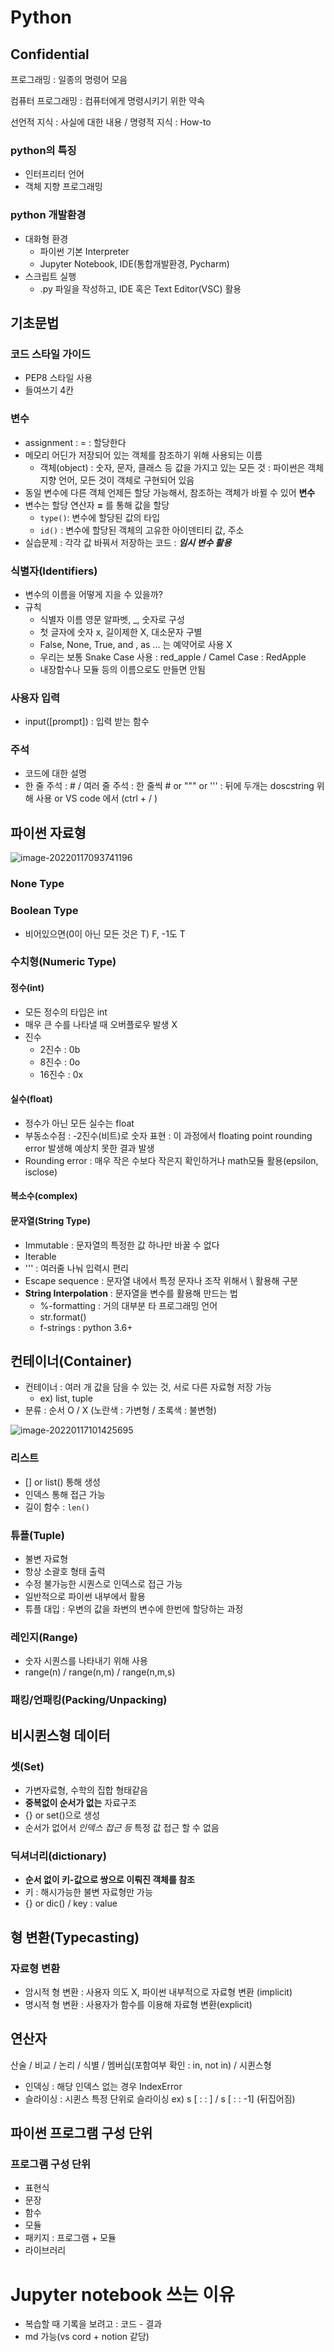 # Python 

## Confidential

프로그래밍 : 일종의 명령어 모음

컴퓨터 프로그래밍 : 컴퓨터에게 명령시키기 위한 약속

선언적 지식 : 사실에 대한 내용 / 명령적 지식 : How-to

### python의 특징

- 인터프리터 언어
- 객체 지향 프로그래밍

### python 개발환경

- 대화형 환경
  - 파이썬 기본 Interpreter
  - Jupyter Notebook, IDE(통합개발환경, Pycharm)
- 스크립트 실행
  - .py 파일을 작성하고, IDE 혹은 Text Editor(VSC) 활용



## 기초문법

### 코드 스타일 가이드

- PEP8 스타일 사용
- 들여쓰기 4칸

### 변수

- assignment : = : 할당한다
- 메모리 어딘가 저장되어 있는 객체를 참조하기 위해 사용되는 이름
  - 객체(object) : 숫자, 문자, 클래스 등 값을 가지고 있는 모든 것 : 파이썬은 객체지향 언어, 모든 것이 객체로 구현되어 있음
- 동일 변수에 다른 객체 언제든 할당 가능해서, 참조하는 객체가 바뀔 수 있어 __변수__
- 변수는 할당 연산자 __=__ 를 통해 값을 할당
  - `type()`: 변수에 할당된 값의 타입
  - `id()` : 변수에 할당된 객체의 고유한 아이덴티티 값, 주소
- 실습문제 : 각각 값 바꿔서 저장하는 코드 : ___임시 변수 활용___

### 식별자(Identifiers)

- 변수의 이름을 어떻게 지을 수 있을까?
- 규칙
  - 식별자 이름 영문 알파벳, _, 숫자로 구성
  - 첫 글자에 숫자 x, 길이제한 X, 대소문자 구별
  - False, None, True, and , as ... 는 예약어로 사용 X
  - 우리는 보통 Snake Case 사용 : red_apple / Camel Case : RedApple
  - 내장함수나 모듈 등의 이름으로도 만들면 안됨

### 사용자 입력

- input([prompt]) : 입력 받는 함수

### 주석

- 코드에 대한 설명
- 한 줄 주석 : #  /  여러 줄 주석 : 한 줄씩 # or """ or ''' : 뒤에 두개는 doscstring 위해 사용 or VS code 에서 (ctrl + / )





## 파이썬 자료형

![image-20220117093741196](python_1week.assets/image-20220117093741196.png)

### None Type

### Boolean Type

- 비어있으면(0이 아닌 모든 것은 T) F, -1도 T

### 수치형(Numeric Type)

#### 정수(int)

- 모든 정수의 타입은 int
- 매우 큰 수를 나타낼 때 오버플로우 발생 X
- 진수
  - 2진수 : 0b
  - 8진수 : 0o
  - 16진수 : 0x

#### 실수(float)

- 정수가 아닌 모든 실수는 float
- 부동소수점 : -2진수(비트)로 숫자 표현 : 이 과정에서 floating point rounding error 발생해 예상치 못한 결과 발생 
- Rounding error : 매우 작은 수보다 작은지 확인하거나 math모듈 활용(epsilon, isclose)

#### 복소수(complex)

#### 문자열(String Type)

- Immutable : 문자열의 특정한 값 하나만 바꿀 수 없다 
- Iterable
- ''' : 여러줄 나눠 입력시 편리
- Escape sequence : 문자열 내에서 특정 문자나 조작 위해서 \ 활용해 구분
- __String Interpolation__ : 문자열을 변수를 활용해 만드는 법
  - %-formatting : 거의 대부분 타 프로그래밍 언어
  - str.format()
  - f-strings : python 3.6+



## 컨테이너(Container)

- 컨테이너 : 여러 개 값을 담을 수 있는 것, 서로 다른 자료형 저장 가능
  - ex) list, tuple
- 분류 : 순서 O / X (노란색 : 가변형 / 초록색 : 불변형)

![image-20220117101425695](python_1week.assets/image-20220117101425695.png)



### 리스트

- [] or list() 통해 생성
- 인덱스 통해 접근 가능
- 길이 함수 : `len()`

### 튜플(Tuple)

- 불변 자료형
- 항상 소괄호 형태 출력
- 수정 불가능한 시퀀스로 인덱스로 접근 가능
- 일반적으로 파이썬 내부에서 활용
- 튜플 대입 : 우변의 값을 좌변의 변수에 한번에 할당하는 과정

### 레인지(Range)

- 숫자 시퀀스를 나타내기 위해 사용
- range(n) / range(n,m) / range(n,m,s)

### 패킹/언패킹(Packing/Unpacking)



## 비시퀸스형 데이터

### 셋(Set)

- 가변자료형, 수학의 집합 형태같음
- __중복없이 순서가 없는__ 자료구조
- {} or set()으로 생성
- 순서가 없어서 _인덱스 접근 등_ 특정 값 접근 할 수 없음

### 딕셔너리(dictionary)

- __순서 없이 키-값으로 쌍으로 이뤄진 객체를 참조__
- 키 : 해시가능한 불변 자료형만 가능
- {} or dic() / key : value



## 형 변환(Typecasting)

### 자료형 변환 

- 암시적 형 변환 : 사용자 의도 X, 파이썬 내부적으로 자료형 변환 (implicit)
- 명시적 형 변환 : 사용자가 함수를 이용해 자료형 변환(explicit)

## 연산자

산술 / 비교 / 논리 / 식별 / 멤버십(포함여부 확인 : in, not in) / 시퀸스형 

- 인덱싱 : 해당 인덱스 없는 경우 IndexError
- 슬라이싱 : 시퀸스 특정 단위로 슬라이싱 ex) s [ : : ] / s [ : : -1] (뒤집어짐)



## 파이썬 프로그램 구성 단위

### 프로그램 구성 단위

- 표현식
- 문장
- 함수
- 모듈
- 패키지 : 프로그램  + 모듈
- 라이브러리

# Jupyter notebook 쓰는 이유

- 복습할 때 기록을 보려고 : 코드 - 결과 
-  md 가능(vs cord + notion 같당)